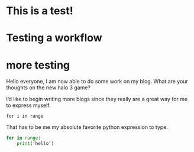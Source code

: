 # This is a test!
# Testing a workflow
# more testing
Hello everyone, I am now able to do some work on my blog. What are your thoughts on the new halo 3 game?

I’d like to begin writing more blogs since they really are a great way for me to express myself.

`for i in range`

	
That has to be me my absolute favorite python expression to type. 

```python
for in range:
	print(‘hello’)
```
